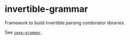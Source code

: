 
invertible-grammar
==================

Framework to build invertible parsing combinator libraries.

See [`sexp-grammar`](http://github.com/esmolanka/sexp-grammar).
